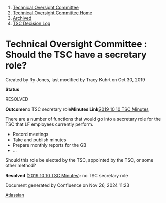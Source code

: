 1. [Technical Oversight Committee](index.html)
2. [Technical Oversight Committee Home](Technical-Oversight-Committee-Home_21430274.html)
3. [Archived](Archived_21447696.html)
4. [TSC Decision Log](TSC-Decision-Log_21437418.html)

# Technical Oversight Committee : Should the TSC have a secretary role?

Created by Ry Jones, last modified by Tracy Kuhrt on Oct 30, 2019

**Status**

RESOLVED 

**Outcome**no TSC secretary role**Minutes Link**[2019 10 10 TSC Minutes](https://lf-hyperledger.atlassian.net/wiki/display/TSC/2019+10+10+TSC+Minutes)

There are a number of functions that would go into a secretary role for the TSC that LF employees currently perform.

- Record meetings
- Take and publish minutes
- Prepare monthly reports for the GB
- ...

Should this role be elected by the TSC, appointed by the TSC, or some other method?

**Resolved** ([2019 10 10 TSC Minutes](https://lf-hyperledger.atlassian.net/wiki/display/TSC/2019+10+10+TSC+Minutes)): no TSC secretary role

Document generated by Confluence on Nov 26, 2024 11:23

[Atlassian](http://www.atlassian.com/)
